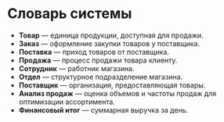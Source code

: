 # Словарь системы

- **Товар** — единица продукции, доступная для продажи.
- **Заказ** — оформление закупки товаров у поставщика.
- **Поставка** — приход товаров от поставщика.
- **Продажа** — процесс продажи товара клиенту.
- **Сотрудник** — работник магазина.
- **Отдел** — структурное подразделение магазина.
- **Поставщик** — организация, предоставляющая товары.
- **Анализ продаж** — оценка объемов и частоты продаж для оптимизации ассортимента.
- **Финансовый итог** — суммарная выручка за день.
